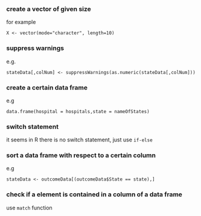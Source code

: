 ### create a vector of given size
for example
```
X <- vector(mode="character", length=10)
```

### suppress warnings
e.g.
```
stateData[,colNum] <- suppressWarnings(as.numeric(stateData[,colNum]))
```  
### create a certain data frame
e.g
```
data.frame(hospital = hospitals,state = nameOfStates)
```

### switch statement
it seems in R there is no switch statement, just use `if-else`

### sort a data frame with respect to a certain column
e.g
```
stateData <- outcomeData[(outcomeData$State == state),]
```

### check if a element is contained in a column of a data frame
use `match` function
